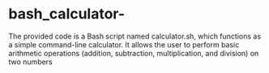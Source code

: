 # bash_calculator-
The provided code is a Bash script named calculator.sh, which functions as a simple command-line calculator. It allows the user to perform basic arithmetic operations (addition, subtraction, multiplication, and division) on two numbers
